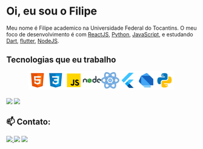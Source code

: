 # Oi, eu sou o Filipe

Meu nome é Filipe academico na Universidade Federal do Tocantins. O meu foco de desenvolvimento é com [ReactJS](https://pt-br.reactjs.org/), [Python](https://python.org/), [JavaScript](https://www.javascript.com/), e estudando [Dart](https://dart.dev/),    [flutter](flutter.dev), [NodeJS](https://nodejs.org/pt-br/).



## Tecnologias que eu trabalho

<div style="display: flex; align-items:center; justify-content: center; max-width: 500px">

  <img src="https://github.com/FilipeMSouza/FilipeMSouza/blob/main/html-5.png" alt="HTML 5" style="display: inline-block; width: 48px; height: 48px"/>

  <img src="https://github.com/FilipeMSouza/FilipeMSouza/blob/main/css3.png" alt="CSS 3" style="display: inline-block; width: 48px; height: 48px"/>

  <img src="https://github.com/FilipeMSouza/FilipeMSouza/blob/main/javascript.png" alt="Javascript" style="display: inline-block; width: 48px; height: 48px"/>

  <img src="https://github.com/FilipeMSouza/FilipeMSouza/blob/main/nodejs.png" alt="NodeJS" style="display: inline-block; width: 48px; height: 48px"/>


  <img src="https://github.com/FilipeMSouza/FilipeMSouza/blob/main/reactjs.png" alt="ReactJS" style="display: inline-block; width: 48px; height: 48px"/>

  <img src="https://github.com/FilipeMSouza/FilipeMSouza/blob/main/flutter.png" alt="Flutter" style="display: inline-block; width: 48px; height: 48px"/>

  <img src="https://github.com/FilipeMSouza/FilipeMSouza/blob/main/dart.png" alt="Dart" style="display: inline-block; width: 48px; height: 48px"/>
  
  <img src="https://github.com/FilipeMSouza/FilipeMSouza/blob/main/python.png" alt="Pytohn" style="display: inline-block; width: 48px; height: 48px"/>

</div>

###

<img height="150em" src="https://github-readme-stats.vercel.app/api?username=FilipeMSouza&show_icons=true&theme=dark&include_all_commits=true&count_private=true"/>
  <img height="150em" src="https://github-readme-stats.vercel.app/api/top-langs/?username=FilipeMSouza&layout=compact&langs_count=16&theme=dark"/>
</div>

## 📫 Contato:

<div> 
  <a href="https://www.linkedin.com/in/filipe-souza-693ab216a/" target="blank"><img src="https://img.shields.io/badge/-LinkedIn-%230077B5?style=for-the-badge&logo=linkedin&logoColor=white" target="_blank">
  <a href = "mailto:filipe.souza1906@gmail.com"><img src="https://img.shields.io/badge/-Gmail-%23333?style=for-the-badge&logo=gmail&logoColor=white" target="_blank"></a>
  <a href="https://instagram.com/borracha__i" target="_blank"><img src="https://img.shields.io/badge/-Instagram-%23E4405F?style=for-the-badge&logo=instagram&logoColor=white" target="_blank">
</div>

